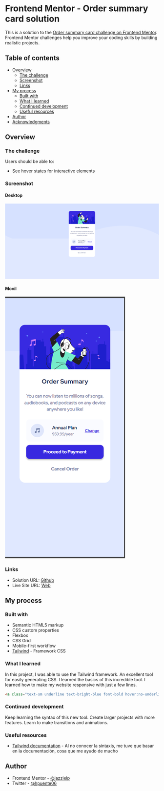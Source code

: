 # Frontend Mentor - Order summary card solution

This is a solution to the [Order summary card challenge on Frontend Mentor](https://www.frontendmentor.io/challenges/order-summary-component-QlPmajDUj). Frontend Mentor challenges help you improve your coding skills by building realistic projects. 

## Table of contents

- [Overview](#overview)
  - [The challenge](#the-challenge)
  - [Screenshot](#screenshot)
  - [Links](#links)
- [My process](#my-process)
  - [Built with](#built-with)
  - [What I learned](#what-i-learned)
  - [Continued development](#continued-development)
  - [Useful resources](#useful-resources)
- [Author](#author)
- [Acknowledgments](#acknowledgments)

## Overview

### The challenge

Users should be able to:

- See hover states for interactive elements

### Screenshot
#### Desktop
![](./src/images/Captura%20de%20pantalla%202024-01-31%20164252.png)

#### Movil
![](./src/images/Captura%20de%20pantalla%202024-01-31%20165348.png)


### Links

- Solution URL: [Github](https://github.com/jazzielp/Order-summary-component)
- Live Site URL: [Web](https://jazzielp.github.io/Order-summary-component/)

## My process

### Built with

- Semantic HTML5 markup
- CSS custom properties
- Flexbox
- CSS Grid
- Mobile-first workflow
- [Tailwind](https://tailwindcss.com/) - Framework CSS

### What I learned

In this project, I was able to use the Tailwind framework. An excellent tool for easily generating CSS. I learned the basics of this incredible tool. I learned how to make my website responsive with just a few lines.

```html
<a class="text-sm underline text-bright-blue font-bold hover:no-underline hover:text-[#766CF1] hover:cursor-pointer" href="#">Change</a>
```

### Continued development

Keep learning the syntax of this new tool.
Create larger projects with more features.
Learn to make transitions and animations.

### Useful resources

- [Tailwind documentation](https://tailwindcss.com) - Al no conocer la sintaxis, me tuve que basar en la documentación, cosa que me ayudo de mucho

## Author

- Frontend Mentor - [@jazzielp](https://www.frontendmentor.io/profile/jazzielp)
- Twitter - [@hpuente06](https://twitter.com/hpuente06)

